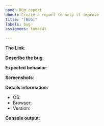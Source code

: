 ```yaml
---
name: Bug report
about: Create a report to help it improve
title: "[BUG]"
labels: bug
assignees: tomac4t

---
```


**The Link**: <!--A link which can reproduce the bug.-->

**Describe the bug**: <!--A clear and concise description of what the bug is.-->

**Expected behavior**: <!--A clear and concise description of what you expected to happen.-->

**Screenshots**: <!--If applicable, add screenshots to help explain your problem.-->

**Details information:** <!--Please complete the following information.-->
 - OS: <!--e.g. iOS-->
 - Browser: <!--e.g. chrome, safari-->
 - Version: <!--e.g. 22-->

**Console output**: <!--Paste console output in here.-->
```

```
